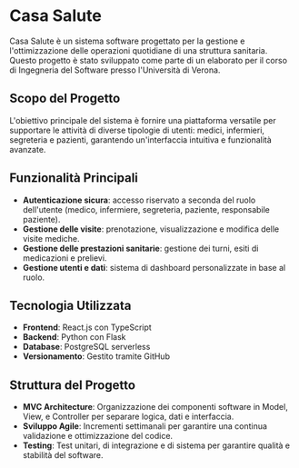 # Casa Salute

Casa Salute è un sistema software progettato per la gestione e l'ottimizzazione delle operazioni quotidiane di una struttura sanitaria. Questo progetto è stato sviluppato come parte di un elaborato per il corso di Ingegneria del Software presso l'Università di Verona.

## Scopo del Progetto

L'obiettivo principale del sistema è fornire una piattaforma versatile per supportare le attività di diverse tipologie di utenti: medici, infermieri, segreteria e pazienti, garantendo un'interfaccia intuitiva e funzionalità avanzate.

## Funzionalità Principali

- **Autenticazione sicura**: accesso riservato a seconda del ruolo dell'utente (medico, infermiere, segreteria, paziente, responsabile paziente).
- **Gestione delle visite**: prenotazione, visualizzazione e modifica delle visite mediche.
- **Gestione delle prestazioni sanitarie**: gestione dei turni, esiti di medicazioni e prelievi.
- **Gestione utenti e dati**: sistema di dashboard personalizzate in base al ruolo.

## Tecnologia Utilizzata

- **Frontend**: React.js con TypeScript
- **Backend**: Python con Flask
- **Database**: PostgreSQL serverless
- **Versionamento**: Gestito tramite GitHub

## Struttura del Progetto

- **MVC Architecture**: Organizzazione dei componenti software in Model, View, e Controller per separare logica, dati e interfaccia.
- **Sviluppo Agile**: Incrementi settimanali per garantire una continua validazione e ottimizzazione del codice.
- **Testing**: Test unitari, di integrazione e di sistema per garantire qualità e stabilità del software.

